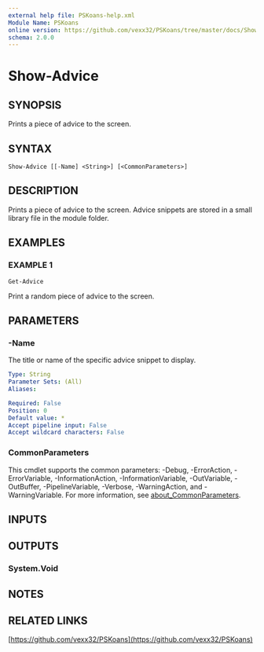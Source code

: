 ```yaml
---
external help file: PSKoans-help.xml
Module Name: PSKoans
online version: https://github.com/vexx32/PSKoans/tree/master/docs/Show-Advice.md
schema: 2.0.0
---
```


# Show-Advice

## SYNOPSIS
Prints a piece of advice to the screen.

## SYNTAX

```
Show-Advice [[-Name] <String>] [<CommonParameters>]
```

## DESCRIPTION
Prints a piece of advice to the screen.
Advice snippets are stored in a small library file in the module folder.

## EXAMPLES

### EXAMPLE 1
```
Get-Advice
```

Print a random piece of advice to the screen.

## PARAMETERS

### -Name
The title or name of the specific advice snippet to display.

```yaml
Type: String
Parameter Sets: (All)
Aliases:

Required: False
Position: 0
Default value: *
Accept pipeline input: False
Accept wildcard characters: False
```

### CommonParameters
This cmdlet supports the common parameters: -Debug, -ErrorAction, -ErrorVariable, -InformationAction, -InformationVariable, -OutVariable, -OutBuffer, -PipelineVariable, -Verbose, -WarningAction, and -WarningVariable. For more information, see [about_CommonParameters](http://go.microsoft.com/fwlink/?LinkID=113216).

## INPUTS

## OUTPUTS

### System.Void
## NOTES

## RELATED LINKS

[https://github.com/vexx32/PSKoans](https://github.com/vexx32/PSKoans)
